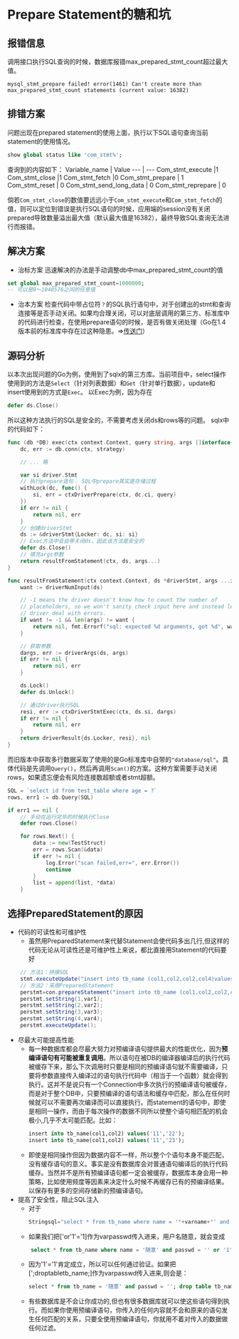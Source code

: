 # Prepare Statement的糖和坑

## 报错信息
调用接口执行SQL查询的时候，数据库报错max_prepared_stmt_count超过最大值。
```
mysql_stmt_prepare failed! error(1461) Can't create more than max_prepared_stmt_count statements (current value: 16382)
```

## 排错方案
问题出现在prepared statement的使用上面，执行以下SQL语句查询当前statement的使用情况。
```sql
show global status like 'com_stmt%';
```
查询到的内容如下：
Variable_name | Value 
--- | ---
Com_stmt_execute |1
Com_stmt_close |1
Com_stmt_fetch |0
Com_stmt_prepare | 1
Com_stmt_reset | 0
Com_stmt_send_long_data | 0
Com_stmt_reprepare | 0

倘若`Com_stmt_close`的数值要远远小于`Com_stmt_execute`和`Com_stmt_fetch`的值，则可以定位到错误是执行SQL语句的时候，应用端的session没有关闭prepared导致数量溢出最大值（默认最大值是16382），最终导致SQL查询无法进行而报错。

## 解决方案
- 治标方案
迅速解决的办法是手动调整db中max_prepared_stmt_count的值
```sql
set global max_prepared_stmt_count=1000000; 
-- 可以是0～1048576之间的任意值
```
- 治本方案
检查代码中带占位符`？`的SQL执行语句中，对于创建出的stmt和查询连接等是否手动关闭。如果均合理关闭，可以对底层调用的第三方、标准库中的代码进行检查，在使用prepare语句的时候，是否有做关闭处理（Go在1.4版本前的标准库中存在过这种隐患。=>[传送门](https://studygolang.com/articles/1795)）

## 源码分析
以本次出现问题的Go为例，使用到了sqlx的第三方库。当前项目中，select操作使用到的方法是`Select`（针对列表数据）和`Get`（针对单行数据），update和insert使用到的方式是`Exec`。
以Exec为例，因为存在
```go
defer ds.Close()
```
所以这种方法执行的SQL是安全的，不需要考虑关闭ds和rows等的问题。
sqlx中的代码如下：
```go
func (db *DB) exec(ctx context.Context, query string, args []interface{}, strategy connReuseStrategy) (res Result, err error) {
    dc, err := db.conn(ctx, strategy)

    // ... 略

    var si driver.Stmt
    // 执行prepare语句： SQL中prepare其实是存储过程
    withLock(dc, func() {
        si, err = ctxDriverPrepare(ctx, dc.ci, query)
    })
    if err != nil {
        return nil, err
    }
    // 创建driverStmt
    ds := &driverStmt{Locker: dc, si: si}
    // Exec方法中会自带关闭ds，因此该方法是安全的
    defer ds.Close()
    // 填充args参数
    return resultFromStatement(ctx, ds, args...)
}

func resultFromStatement(ctx context.Context, ds *driverStmt, args ...interface{}) (Result, error) {
    want := driverNumInput(ds)

    // -1 means the driver doesn't know how to count the number of
    // placeholders, so we won't sanity check input here and instead let the
    // driver deal with errors.
    if want != -1 && len(args) != want {
        return nil, fmt.Errorf("sql: expected %d arguments, got %d", want, len(args))
    }

    // 获取参数
    dargs, err := driverArgs(ds, args)
    if err != nil {
        return nil, err
    }

    ds.Lock()
    defer ds.Unlock()

    // 通过driver执行SQL
    resi, err := ctxDriverStmtExec(ctx, ds.si, dargs)
    if err != nil {
        return nil, err
    }
    return driverResult{ds.Locker, resi}, nil
}

```
而旧版本中获取多行数据采取了使用的是Go标准库中自带的`"database/sql"`。具体代码是先调用`Query()`，然后再调用`Scan()`的方案。这种方案需要手动关闭rows，如果遗忘便会有风险连接数超额或者stmt超额。
```go
SQL = `select id from test_table where age = ?`
rows, err1 := db.Query(SQL)

if err1 == nil {
    // 手动在运行完毕的时候执行Close
    defer rows.Close()

    for rows.Next() {
        data := new(TestStruct)
        err = rows.Scan(&data)
        if err != nil {
            log.Error("scan failed,err=", err.Error())
            continue
        }
        list = append(list, *data)
    }

```

## 选择PreparedStatement的原因
- 代码的可读性和可维护性
    - 虽然用PreparedStatement来代替Statement会使代码多出几行,但这样的代码无论从可读性还是可维护性上来说，都比直接用Statement的代码要好
```java
    // 方法1：拼接SQL
    stmt.executeUpdate("insert into tb_name (col1,col2,col2,col4)values('"+var1+"','"+var2+"',"+var3+",'"+var4+"')");
    // 方法2：采用PreparedStatement
    perstmt=con.prepareStatement("insert into tb_name (col1,col2,col2,col4)values(?,?,?,?)");
    perstmt.setString(1,var1);
    perstmt.setString(2,var2);
    perstmt.setString(3,var3);
    perstmt.setString(4,var4);
    perstmt.executeUpdate();
```
- 尽最大可能提高性能
    - 每一种数据库都会尽最大努力对预编译语句提供最大的性能优化，因为**预编译语句有可能被重复调用**。所以语句在被DB的编译器编译后的执行代码被缓存下来，那么下次调用时只要是相同的预编译语句就不需要编译，只要将参数直接传入编译过的语句执行代码中（相当于一个函数）就会得到执行。这并不是说只有一个Connection中多次执行的预编译语句被缓存，而是对于整个DB中，只要预编译的语句语法和缓存中匹配，那么在任何时候就可以不需要再次编译而可以直接执行。而statement的语句中，即使是相同一操作，而由于每次操作的数据不同所以使整个语句相匹配的机会极小,几乎不太可能匹配。比如：
    ```sql
    　　insert into tb_name(col1,col2) values('11','22');
    　　insert into tb_name(col1,col2) values('11','23');
    ```
    - 即使是相同操作但因为数据内容不一样，所以整个个语句本身不能匹配，没有缓存语句的意义。事实是没有数据库会对普通语句编译后的执行代码缓存。当然并不是所有预编译语句都一定会被缓存，数据库本身会用一种策略，比如使用频度等因素来决定什么时候不再缓存已有的预编译结果。以保存有更多的空间存储新的预编译语句。
- 提高了安全性，阻止SQL注入
    - 对于
    ```java
    　　Stringsql="select * from tb_name where name = '"+varname+"' and passwd = '"+varpasswd+"'";
    ```
    - 如果我们把['or'1'='1]作为varpasswd传入进来，用户名随意，就会变成
    ```sql
        select * from tb_name where name = '随意' and passwd = '' or '1'='1';
    ```
    - 因为'1'='1'肯定成立，所以可以任何通过验证。如果把[';droptabletb_name;]作为varpasswd传入进来,则会是：
    ```sql
    　　select * from tb_name = '随意' and passwd = ''; drop table tb_name;
    ```
    - 有些数据库是不会让你成功的,但也有很多数据库就可以使这些语句得到执行。而如果你使用预编译语句，你传入的任何内容就不会和原来的语句发生任何匹配的关系，只要全使用预编译语句，你就用不着对传入的数据做任何过滤。